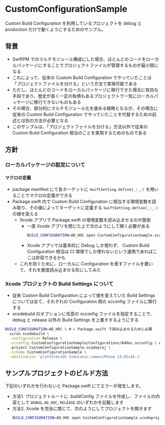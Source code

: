 # CustomConfigurationSample

Custom Build Configuration を利用しているプロジェクトを debug と production だけで動くようにするためのサンプル。

## 背景

- SwiftPM でのマルチモジュール構成にした場合、ほとんどのコードをローカルパッケージにすることでプロジェクトファイルが管理するものが最小限になる
- これによって、従来の Custom Build Configuration でやっていたことは「プロジェクトファイルを分ける」という方法で実現可能である
- ただし、ほとんどのコードをローカルパッケージに移行できた場合に有効な手段であり、歴史が長く一定の負債もあるプロジェクトで一気にローカルパッケージに移行できないものもある
- その場合、部分的にマルチモジュール化を進める戦略となるが、その場合に従来の Custom Build Configuration でやっていたことを代替するための前述とは別の方法が必要となる
- このサンプルは、「プロジェクトファイルを分ける」方法以外で従来の Custom Build Configuration 相当のことを実現するためのものである

## 方針

### ローカルパッケージの設定について

#### マクロの定義

- package manifest にて各ターゲットに `SwiftSetting.define(_:_:)` を用いることでマクロの定義ができる
- Package.swift 内で Custom Build Configuration に相当する環境変数を読み取り、その値によってターゲットに定義する `SwiftSetting.define(_:_:)` の値を変える
  - Xcode アプリで Package.swift の環境変数を読み込ませるのが面倒
    - 一度 Xcode アプリを閉じた上で次のようにして開く必要がある
      ```sh
      BUILD_CONFIGURATION=AD_HOC open CustomConfigurationSample.xcodeproj
      ```
    - Xcode アプリでは基本的に Debug しか使わず、 Custom Build Configuration 相当は CI 環境でしか使わないという運用であればここは許容できるかも
  - これを防ぐために、ローカルに Configuration を表すファイルを置いて、それを都度読み込ませる形にしてみた

### Xcode プロジェクトの Build Settings について

- 従来 Custom Build Configuration によって値を変えていた Build Settings については全て、それぞれの Configuration 用の xcconfig ファイルに移行する
- xcodebuild のオプションに任意の xcconfig ファイルを指定することで、 debug と release 以外の Build Settings を上書きするようにする

```sh
BUILD_CONFIGURATION=AD_HOC \ # ← Package.swift で読み込ませるために必要
  xcrun xcodebuild \
  -configuration Release \
  -xcconfig CustomConfigurationSample/Configurations/AdHoc.xcconfig \ # ← Xcode プロジェクトの　Build Settings を上書きするために任意の xcconfig を指定
  -project CustomConfigurationSample.xcodeproj \
  -scheme CustomConfigurationSample \
  -destination 'platform=iOS Simulator,name=iPhone 14,OS=16.1'
```

## サンプルプロジェクトのビルド方法

下記のいずれかを行わないと Package.swift にてエラーが発生します。

- 方法1. プロジェクトルートに .buildConfig ファイルを作成し、ファイルの内容として `DEBUG`, `AD_HOC`, `RELEASE` のいずれかを記載します
- 方法2. Xcode を完全に閉じて、次のようにしてプロジェクトを開きます
    ```sh
    BUILD_CONFIGURATION=AD_HOC open CustomConfigurationSample.xcodeproj
    ```

